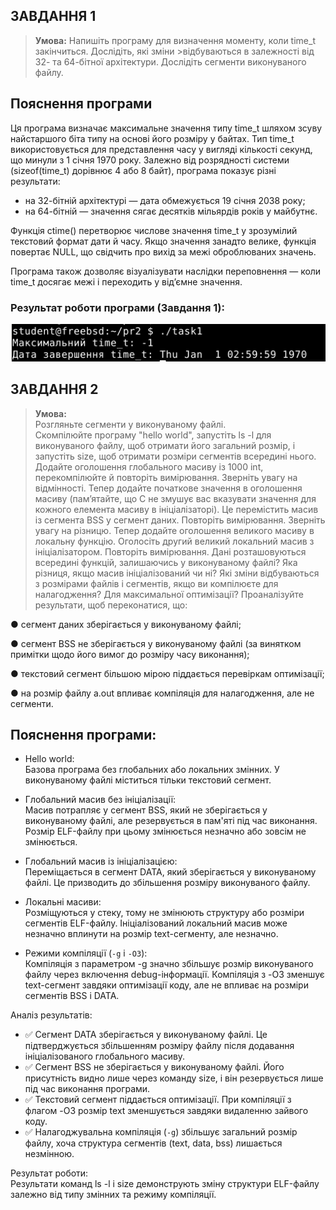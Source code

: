 ## ЗАВДАННЯ 1

> **Умова:**
>Напишіть програму для визначення моменту, коли time_t закінчиться. Дослідіть, які зміни >відбуваються в залежності від 32- та 64-бітної архітектури. Дослідіть сегменти виконуваного файлу.

## **Пояснення програми**
Ця програма визначає максимальне значення типу time_t шляхом зсуву найстаршого біта типу на основі його розміру у байтах. Тип time_t використовується для представлення часу у вигляді кількості секунд, що минули з 1 січня 1970 року. Залежно від розрядності системи (sizeof(time_t) дорівнює 4 або 8 байт), програма показує різні результати:
- на 32-бітній архітектурі — дата обмежується 19 січня 2038 року;
- на 64-бітній — значення сягає десятків мільярдів років у майбутнє.

Функція ctime() перетворює числове значення time_t у зрозумілий текстовий формат дати й часу. Якщо значення занадто велике, функція повертає NULL, що свідчить про вихід за межі оброблюваних значень.

Програма також дозволяє візуалізувати наслідки переповнення — коли time_t досягає межі і переходить у від’ємне значення.

### Результат роботи програми (Завдання 1):

![Результат програми](task1/Результат1.png)

## ЗАВДАННЯ 2

> **Умова:**  
> Розгляньте сегменти у виконуваному файлі.  
> Скомпілюйте програму "hello world", запустіть ls -l для виконуваного файлу, щоб отримати його загальний розмір, і запустіть size, щоб отримати розміри сегментів всередині нього.
Додайте оголошення глобального масиву із 1000 int, перекомпілюйте й повторіть вимірювання. Зверніть увагу на відмінності.
Тепер додайте початкове значення в оголошення масиву (пам’ятайте, що C не змушує вас вказувати значення для кожного елемента масиву в ініціалізаторі). Це перемістить масив із сегмента BSS у сегмент даних. Повторіть вимірювання. Зверніть увагу на різницю.
Тепер додайте оголошення великого масиву в локальну функцію. Оголосіть другий великий локальний масив з ініціалізатором. Повторіть вимірювання. Дані розташовуються всередині функцій, залишаючись у виконуваному файлі? Яка різниця, якщо масив ініціалізований чи ні?
Які зміни відбуваються з розмірами файлів і сегментів, якщо ви компілюєте для налагодження? Для максимальної оптимізації?
Проаналізуйте результати, щоб переконатися, що:

● сегмент даних зберігається у виконуваному файлі;

● сегмент BSS не зберігається у виконуваному файлі (за винятком примітки щодо його вимог до розміру часу виконання);

● текстовий сегмент більшою мірою піддається перевіркам оптимізації;

● на розмір файлу a.out впливає компіляція для налагодження, але не сегменти.

## **Пояснення програми:**

- Hello world:  
  Базова програма без глобальних або локальних змінних. У виконуваному файлі міститься тільки текстовий сегмент.

- Глобальний масив без ініціалізації:  
  Масив потрапляє у сегмент BSS, який не зберігається у виконуваному файлі, але резервується в пам'яті під час виконання. Розмір ELF-файлу при цьому змінюється незначно або зовсім не змінюється.

- Глобальний масив із ініціалізацією:  
  Переміщається в сегмент DATA, який зберігається у виконуваному файлі. Це призводить до збільшення розміру виконуваного файлу.

- Локальні масиви:  
  Розміщуються у стеку, тому не змінюють структуру або розміри сегментів ELF-файлу. Ініціалізований локальний масив може незначно вплинути на розмір text-сегменту, але незначно.

- Режими компіляції (`-g` і `-O3`):  
  Компіляція з параметром -g значно збільшує розмір виконуваного файлу через включення debug-інформації. Компіляція з -O3 зменшує text-сегмент завдяки оптимізації коду, але не впливає на розміри сегментів BSS і DATA.

Аналіз результатів:

- ✅ Сегмент DATA зберігається у виконуваному файлі. Це підтверджується збільшенням розміру файлу після додавання ініціалізованого глобального масиву.
- ✅ Сегмент BSS не зберігається у виконуваному файлі. Його присутність видно лише через команду size, і він резервується лише під час виконання програми.
- ✅ Текстовий сегмент піддається оптимізації. При компіляції з флагом -O3 розмір text зменшується завдяки видаленню зайвого коду.
- ✅ Налагоджувальна компіляція (`-g`) збільшує загальний розмір файлу, хоча структура сегментів (text, data, bss) лишається незмінною.

Результат роботи:  
Результати команд ls -l і size демонструють зміну структури ELF-файлу залежно від типу змінних та режиму компіляції.
